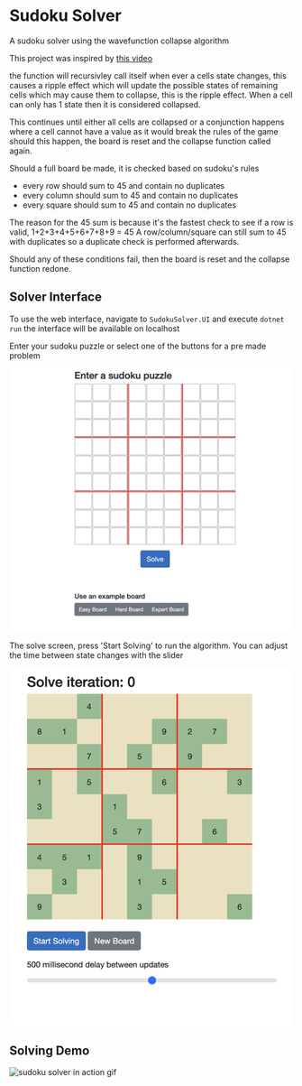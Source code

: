 # Sudoku Solver
A sudoku solver using the wavefunction collapse algorithm

This project was inspired by [this video](https://youtu.be/2SuvO4Gi7uY)


the function will recursivley call itself when ever a cells state changes, this causes a ripple effect which will update the possible 
states of remaining cells which may cause them to collapse, this is the ripple effect.
When a cell can only has 1 state then it is considered collapsed.


This continues until either all cells are collapsed or a conjunction happens where a cell cannot have a value as it would break the rules of the game
should this happen, the board is reset and the collapse function called again.

Should a full board be made, it is checked based on sudoku's rules
- every row should sum to 45 and contain no duplicates
- every column should sum to 45 and contain no duplicates
- every square should sum to 45 and contain no duplicates

The reason for the 45 sum is because it's the fastest check to see if a row is valid, 1+2+3+4+5+6+7+8+9 = 45
A row/column/square can still sum to 45 with duplicates so a duplicate check is performed afterwards.

Should any of these conditions fail, then the board is reset and the collapse function redone.


## Solver Interface
To use the web interface, navigate to `SudokuSolver.UI` and execute `dotnet run` the interface will be available on localhost


Enter your sudoku puzzle or select one of the buttons for a pre made problem

<img width="500" alt="initial screen" src=".github/initial_screen.png">

The solve screen, press 'Start Solving' to run the algorithm. You can adjust the time between state changes with the slider

<img width="500" alt="solve screen" src=".github/solve_screen.png">


## Solving Demo

<img width="500" alt="sudoku solver in action gif" src=".github/SudokuSolverInAction.gif">
